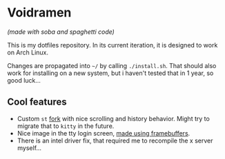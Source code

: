 # Voidramen
_(made with soba and spaghetti code)_

This is my dotfiles repository.
In its current iteration, it is designed to work on Arch Linux.

Changes are propagated into `~/` by calling `./install.sh`.
That should also work for installing on a new system, but i haven't tested that in 1 year, so good luck...

## Cool features

- Custom `st` [fork](https://github.com/Cortan122/st) with nice scrolling and history behavior. Might try to migrate that to `kitty` in the future.
- Nice image in the tty login screen, [made using framebuffers](.local/bin/getty/neofetch.sh).
- There is an intel driver fix, that required me to recompile the x server myself...
